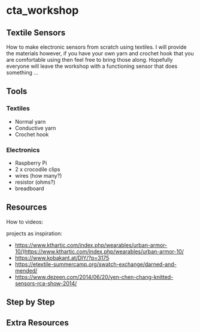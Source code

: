 # cta_workshop

## Textile Sensors 

How to make electronic sensors from scratch using textiles. I will provide the materials however, if you have your own yarn and crochet hook that you are comfortable using then feel free to bring those along. Hopefully everyone will leave the workshop with a functioning sensor that does something ...

## Tools
### Textiles
 - Normal yarn
 - Conductive yarn
 - Crochet hook
### Electronics
 - Raspberry Pi
 - 2 x crocodile clips
 - wires (how many?)
 - resistor (ohms?)
 - breadboard

## Resources
How to videos:

projects as inspiration:
- https://www.kthartic.com/index.php/wearables/urban-armor-10/)https://www.kthartic.com/index.php/wearables/urban-armor-10/
- https://www.kobakant.at/DIY/?p=3175
- https://etextile-summercamp.org/swatch-exchange/darned-and-mended/
- https://www.dezeen.com/2014/06/20/yen-chen-chang-knitted-sensors-rca-show-2014/

## Step by Step 

## Extra Resources 
